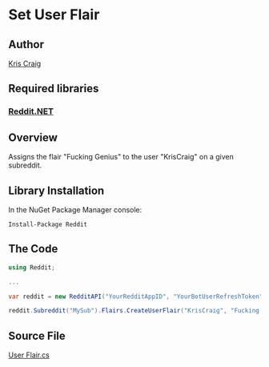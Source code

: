 # Set User Flair

## Author

[Kris Craig](../../../docs/contributors/Kris%20Craig.md)

## Required libraries

### [Reddit.NET](https://github.com/sirkris/Reddit.NET)

## Overview

Assigns the flair "Fucking Genius" to the user "KrisCraig" on a given subreddit.

## Library Installation

In the NuGet Package Manager console:

    Install-Package Reddit

## The Code

```c#
using Reddit;

...

var reddit = new RedditAPI("YourRedditAppID", "YourBotUserRefreshToken");

reddit.Subreddit("MySub").Flairs.CreateUserFlair("KrisCraig", "Fucking Genius");
```

## Source File

[User Flair.cs](src/Set%20User%20Flair.cs)
